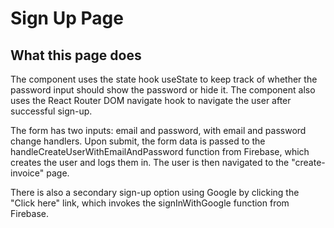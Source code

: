 # Sign Up Page

## What this page does

The component uses the state hook useState to keep track of whether the password input should show the password or hide it. The component also uses the React Router DOM navigate hook to navigate the user after successful sign-up.

The form has two inputs: email and password, with email and password change handlers. Upon submit, the form data is passed to the handleCreateUserWithEmailAndPassword function from Firebase, which creates the user and logs them in. The user is then navigated to the "create-invoice" page.

There is also a secondary sign-up option using Google by clicking the "Click here" link, which invokes the signInWithGoogle function from Firebase.
